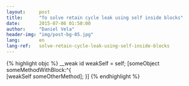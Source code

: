 ```yaml
---
layout:     post
title:      "To solve retain cycle leak using self inside blocks"
date:       2015-07-06 01:50:00
author:     "Daniel Vela"
header-img: "img/post-bg-05.jpg"
lang:       en
lang-ref:   solve-retain-cycle-leak-using-self-inside-blocks
---
```


{% highlight objc %}
__weak id weakSelf = self;
[someObject someMethodWithBlock:^{    
[weakSelf someOtherMethod];
}] 
{% endhighlight %}